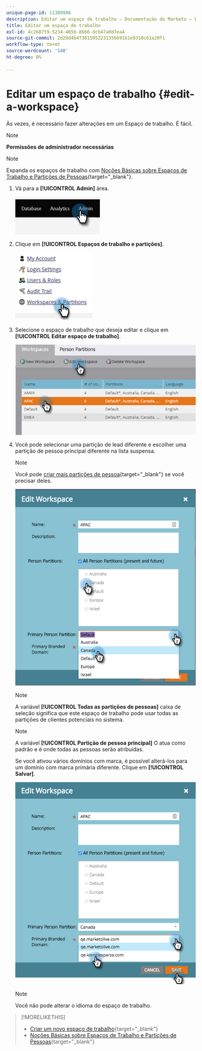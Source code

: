 ```yaml
---
unique-page-id: 11380986
description: Editar um espaço de trabalho — Documentação do Marketo — Documentação do produto
title: Editar um espaço de trabalho
exl-id: 4c268759-5234-465b-8666-dcb47a0d7ea4
source-git-commit: 2d28d4b473815952231356691b1e9310c61a20f1
workflow-type: tm+mt
source-wordcount: '148'
ht-degree: 0%

---
```


# Editar um espaço de trabalho {#edit-a-workspace}

Às vezes, é necessário fazer alterações em um Espaço de trabalho. É fácil.

>[!NOTE]
>
>**Permissões de administrador necessárias**

>[!NOTE]
>
>Expanda os espaços de trabalho com [Noções Básicas sobre Espaços de Trabalho e Partições de Pessoas](/help/marketo/product-docs/administration/workspaces-and-person-partitions/understanding-workspaces-and-person-partitions.md){target="_blank"}.

1. Vá para a **[!UICONTROL Admin]** área.

   ![](assets/edit-a-workspace-1.png)

1. Clique em **[!UICONTROL Espaços de trabalho e partições]**.

   ![](assets/edit-a-workspace-2.png)

1. Selecione o espaço de trabalho que deseja editar e clique em **[!UICONTROL Editar espaço de trabalho]**.

   ![](assets/edit-a-workspace-3.png)

1. Você pode selecionar uma partição de lead diferente e escolher uma partição de pessoa principal diferente na lista suspensa.

   >[!NOTE]
   >
   >Você pode [criar mais partições de pessoa](/help/marketo/product-docs/administration/workspaces-and-person-partitions/create-a-person-partition.md){target="_blank"} se você precisar deles.

   ![](assets/edit-a-workspace-4.png)

   >[!NOTE]
   >
   >A variável **[!UICONTROL Todas as partições de pessoas]** caixa de seleção significa que este espaço de trabalho pode usar todas as partições de clientes potenciais no sistema.

   >[!NOTE]
   >
   >A variável **[!UICONTROL Partição de pessoa principal]** O atua como padrão e é onde todas as pessoas serão atribuídas.

   Se você ativou vários domínios com marca, é possível alterá-los para um domínio com marca primária diferente. Clique em **[!UICONTROL Salvar]**.

   ![](assets/edit-a-workspace-5.png)

   >[!NOTE]
   >
   >Você não pode alterar o idioma do espaço de trabalho.

>[!MORELIKETHIS]
>
>* [Criar um novo espaço de trabalho](/help/marketo/product-docs/administration/workspaces-and-person-partitions/create-a-new-workspace.md){target="_blank"}
>* [Noções Básicas sobre Espaços de Trabalho e Partições de Pessoas](/help/marketo/product-docs/administration/workspaces-and-person-partitions/understanding-workspaces-and-person-partitions.md){target="_blank"}
